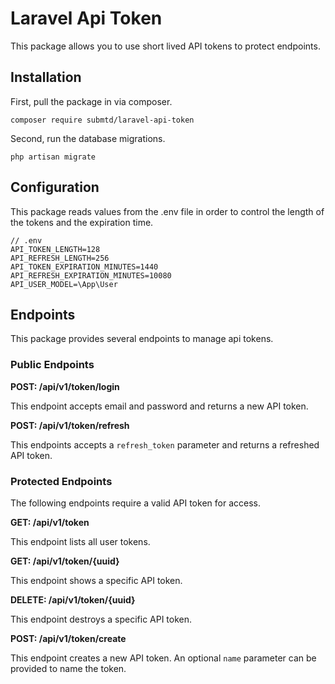# Laravel Api Token

This package allows you to use short lived API tokens to protect endpoints.

## Installation

First, pull the package in via composer.
```
composer require submtd/laravel-api-token
```
Second, run the database migrations.
```
php artisan migrate
```

## Configuration
This package reads values from the .env file in order to control the length of the tokens and the expiration time.
```
// .env
API_TOKEN_LENGTH=128
API_REFRESH_LENGTH=256
API_TOKEN_EXPIRATION_MINUTES=1440
API_REFRESH_EXPIRATION_MINUTES=10080
API_USER_MODEL=\App\User
```

## Endpoints
This package provides several endpoints to manage api tokens.

### Public Endpoints

**POST: /api/v1/token/login**

This endpoint accepts email and password and returns a new API token.

**POST: /api/v1/token/refresh**

This endpoints accepts a `refresh_token` parameter and returns a refreshed API token.

### Protected Endpoints

The following endpoints require a valid API token for access.

**GET: /api/v1/token**

This endpoint lists all user tokens.

**GET: /api/v1/token/{uuid}**

This endpoint shows a specific API token.

**DELETE: /api/v1/token/{uuid}**

This endpoint destroys a specific API token.

**POST: /api/v1/token/create**

This endpoint creates a new API token. An optional `name` parameter can be provided to name the token.